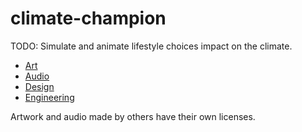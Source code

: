 # climate-champion
TODO: Simulate and animate lifestyle choices impact on the climate.

- [Art](art.md)
- [Audio](audio.md)
- [Design](design.md)
- [Engineering](engineering.md)

Artwork and audio made by others have their own licenses.
